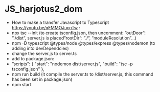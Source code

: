 # JS_harjotus2_dom

- How to make a transfer Javascript to Typescript https://youtu.be/qFMMOJucqTw :
- npx tsc --init (to create tsconfig.json, then uncomment: ”outDoor”: ”./dist”, server.js is placed”rootDir”: ”./”, ”moduleResolution”…)
- npm -D typescript @types/node @types/express @types/nodemon (to adding into devDependcies)
- change the server.js to server.ts
- add to package.json:
- ”scripts":
  { "start": "nodemon dist/server.js",
  "build": "tsc -p tsconfig.json"
  },
- npm run build (it compile the server.ts to /dist/server.js, this command has been set in package.json)
- npm start
